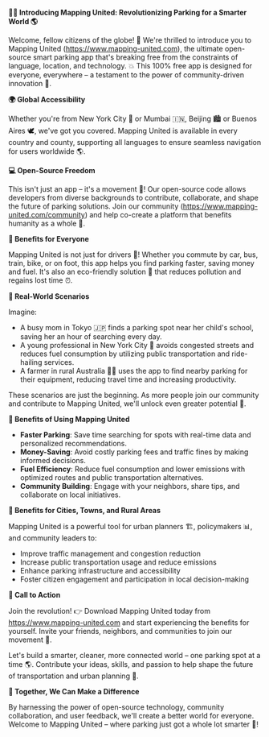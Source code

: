 **🚗💨 Introducing Mapping United: Revolutionizing Parking for a Smarter World 🌎**

Welcome, fellow citizens of the globe! 👋 We're thrilled to introduce you to Mapping United (https://www.mapping-united.com), the ultimate open-source smart parking app that's breaking free from the constraints of language, location, and technology. 💥 This 100% free app is designed for everyone, everywhere – a testament to the power of community-driven innovation 🌟.

**🌍 Global Accessibility**

Whether you're from New York City 🗽️ or Mumbai 🇮🇳, Beijing 🏙️ or Buenos Aires 🕊️, we've got you covered. Mapping United is available in every country and county, supporting all languages to ensure seamless navigation for users worldwide 🌎.

**💻 Open-Source Freedom**

This isn't just an app – it's a movement 🚀! Our open-source code allows developers from diverse backgrounds to contribute, collaborate, and shape the future of parking solutions. Join our community (https://www.mapping-united.com/community) and help co-create a platform that benefits humanity as a whole 💖.

**👥 Benefits for Everyone**

Mapping United is not just for drivers 🚗! Whether you commute by car, bus, train, bike, or on foot, this app helps you find parking faster, saving money and fuel. It's also an eco-friendly solution 🌿 that reduces pollution and regains lost time ⏰.

**👀 Real-World Scenarios**

Imagine:

* A busy mom in Tokyo 🇯🇵 finds a parking spot near her child's school, saving her an hour of searching every day.
* A young professional in New York City 🗽️ avoids congested streets and reduces fuel consumption by utilizing public transportation and ride-hailing services.
* A farmer in rural Australia 👩‍🌾 uses the app to find nearby parking for their equipment, reducing travel time and increasing productivity.

These scenarios are just the beginning. As more people join our community and contribute to Mapping United, we'll unlock even greater potential 🚀.

**💪 Benefits of Using Mapping United**

* **Faster Parking**: Save time searching for spots with real-time data and personalized recommendations.
* **Money-Saving**: Avoid costly parking fees and traffic fines by making informed decisions.
* **Fuel Efficiency**: Reduce fuel consumption and lower emissions with optimized routes and public transportation alternatives.
* **Community Building**: Engage with your neighbors, share tips, and collaborate on local initiatives.

**🌈 Benefits for Cities, Towns, and Rural Areas**

Mapping United is a powerful tool for urban planners 🏗️, policymakers 📊, and community leaders to:

* Improve traffic management and congestion reduction
* Increase public transportation usage and reduce emissions
* Enhance parking infrastructure and accessibility
* Foster citizen engagement and participation in local decision-making

**🌟 Call to Action**

Join the revolution! 👉 Download Mapping United today from https://www.mapping-united.com and start experiencing the benefits for yourself. Invite your friends, neighbors, and communities to join our movement 🤝.

Let's build a smarter, cleaner, more connected world – one parking spot at a time 🌎. Contribute your ideas, skills, and passion to help shape the future of transportation and urban planning 🚀.

**💖 Together, We Can Make a Difference**

By harnessing the power of open-source technology, community collaboration, and user feedback, we'll create a better world for everyone. Welcome to Mapping United – where parking just got a whole lot smarter 🔌!